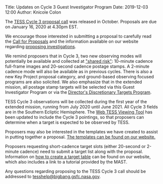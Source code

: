 Title: Updates on Cycle 3 Guest Investigator Program
Date: 2019-12-03 12:00
Author: Knicole Colon

The [TESS Cycle 3 proposal call](https://nspires.nasaprs.com/external/solicitations/summary!init.do?solId={21B53A82-2F78-9C26-3CA6-B9FEFE2AF929}&path=open)
was released in
October. Proposals are due on January 16, 2020 at 4.30pm EST.

We encourage those interested in submitting a proposal to carefully
read the
[Call for Proposals](https://nspires.nasaprs.com/external/solicitations/summary!init.do?solId={21B53A82-2F78-9C26-3CA6-B9FEFE2AF929}&path=open)
and the information available on our website regarding [proposing investigations](proposing-investigations.html).

We remind proposers that in Cycle 3, two new observing modes will potentially be
available and collected at ["shared risk"](proposing-investigations.html#shared-risk-science): 10-minute cadence full-frame images and 20-second
cadence postage stamps. A 2-minute cadence mode will also be available
as in previous cycles. There is also a new Key Project proposal
category, and ground-based observing focused programs are also
solicited. We also emphasize that in the extended mission, all postage stamp targets will be
selected via this Guest Investigator Program or via the [Director's
Discretionary Targets Program](proposing-investigations.html#directors-discretionary-targets).

TESS Cycle 3 observations will be collected during the first year of the extended mission,
running from July 2020 until June 2021. All Cycle 3 fields are in the
Southern Ecliptic Hemisphere. The
[Web TESS Viewing Tool](https://heasarc.gsfc.nasa.gov/cgi-bin/tess/webtess/wtv.py)
has been updated to include the Cycle 3 pointings, so that proposers
can determine when a target is expected to be observed by TESS.

Proposers may also be interested in the templates we have created to
assist in putting together a proposal. [The templates can be found on
our website.](proposing-investigations.html#proposal-templates)

Proposers requesting short-cadence target slots (either 20-second or
2-minute cadence) need to submit a target list along with the
proposal. Information on [how to create a target table](proposing-investigations.html#target-table) can be found on
our website, which also includes a link to a tutorial provided by the MAST.

Any questions regarding proposing to the TESS Cycle 3 call should be
addressed to [tesshelp@bigbang.gsfc.nasa.gov](tesshelp@bigbang.gsfc.nasa.gov).
